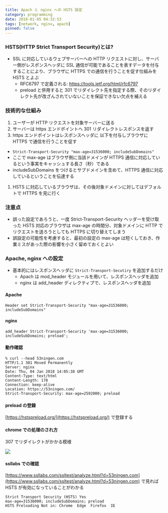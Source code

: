 ```yaml
---
title: Apach と nginx への HSTS 設定
category: programming
date: 2018-01-05 04:32:53
tags: [network, nginx, apach]
pinned: false
---
```


### HSTS(HTTP Strict Transport Security)とは?

- SSL に対応しているウェブサーバーへの HTTP リクエストに対し、サーバー側がレスポンスヘッダに SSL 通信が可能であることを表すデータを付与することにより、ブラウザに HTTPS での通信を行うことを促す仕組みを HSTS とよぶ
  - RFC6797 で定義される: https://tools.ietf.org/html/rfc6797
  - preload と併用すると 301 でリダイレクト先を指定する際、そのリダイレクト先が改ざんされていないことを保証できない欠点を補える

### 技術的な仕組み

1. ユーザーが HTTP リクエストを対象サーバーに送る
1. サーバーは https エンドポイントへ 301 リダイレクトレスポンスを返す
1. https エンドポイントはレスポンスヘッダに 以下を付与しブラウザに HTTPS で通信を行うことを促す

- `Strict-Transport-Security "max-age=31536000; includeSubDomains"`
- ここで max-age はブラウザ側に当該ドメインが HTTPS 通信に対応しているという事実をキャッシュする長さ（秒）である
- includeSubDomains をつけるとサブドメインを含めて、HTTPS 通信に対応しているということを伝達する

1. HSTS に対応しているブラウザは、その後対象ドメインに対してはデフォルトで HTTPS を見に行く

### 注意点

- 誤った設定であろうと、一度 Strict-Transport-Security ヘッダーを受け取った HSTS 対応のブラウザは max-age の時間分、対象ドメインに HTTP でリクエストを送ろうとしても HTTPS に切り替えてしまう
- 誤設定の可能性を考慮すると、最初の設定の max-age は短くしておき、作業ミスがあった際の影響を小さく留めておくとよい

### Apache, nginx への設定

- 基本的にはレスポンスヘッダに `Strict-Transport-Secutiry` を追加するだけ
  - Apach は mod_header モジュールを用いて、レスポンスヘッダを追加
  - nginx は add_header ディレクティブで、レスポンスヘッダを追加

#### Apache

```
Header set Strict-Transport-Security "max-age=31536000; includeSubDomains"
```

#### nginx

```
add_header Strict-Transport-Security 'max-age=31536000; includeSubDomains; preload';
```

#### 動作確認

```
% curl --head 53ningen.com
HTTP/1.1 301 Moved Permanently
Server: nginx
Date: Thu, 04 Jan 2018 14:05:38 GMT
Content-Type: text/html
Content-Length: 178
Connection: keep-alive
Location: https://53ningen.com/
Strict-Transport-Security: max-age=2592000; preload
```

#### preload の登録

[https://hstspreload.org/](https://hstspreload.org/) で登録する

#### chrome での処理のされ方

307 でリダイレクトがかかる模様

![](https://static.53ningen.com/wp-content/uploads/2018/01/21013516/chrome_hsts-e1537461316116.png)

#### ssllabs での確認

[https://www.ssllabs.com/ssltest/analyze.html?d=53ningen.com](https://www.ssllabs.com/ssltest/analyze.html?d=53ningen.com) で見れば HSTS が有効になっていることがわかる

```
Strict Transport Security (HSTS) Yes
max-age=31536000; includeSubDomains; preload
HSTS Preloading Not in: Chrome  Edge  Firefox  IE
```
